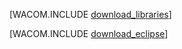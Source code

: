<properties linkid="java-download-windows" urlDisplayName="Download for Windows" pageTitle="Download the Windows Azure SDK for Java (Windows)" metaKeywords="Azure SDK Java, Azure Java Maven, Azure Maven, Azure plugin for Eclipse, Azure Eclipse Java" description="Download the Windows Azure SDK for Java. Code provided for Maven. Install steps provided for Windows Azure Plugin for Eclipse with Java." metaCanonical="" disqusComments="1" umbracoNaviHide="1" services="" documentationCenter="Java" title="Download the Windows Azure SDK for Java" authors=""  solutions="" writer="waltpo" manager="" editor="" />


[WACOM.INCLUDE [download_libraries](../includes/download_libraries.md)]


[WACOM.INCLUDE [download_eclipse](../includes/download_eclipse.md)]

